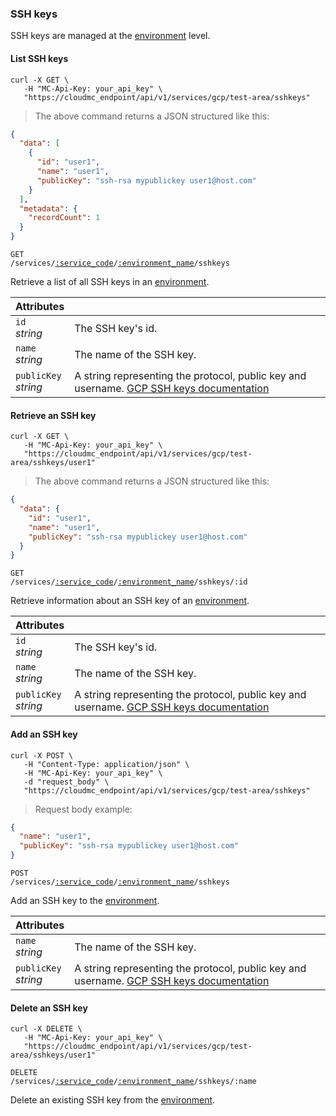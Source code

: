 ### SSH keys

SSH keys are managed at the [environment](#administration-environments) level.

<!-------------------- LIST SSH KEYS -------------------->

#### List SSH keys

```shell
curl -X GET \
   -H "MC-Api-Key: your_api_key" \
   "https://cloudmc_endpoint/api/v1/services/gcp/test-area/sshkeys"
```
> The above command returns a JSON structured like this:

```json
{
  "data": [
    {
      "id": "user1",
      "name": "user1",
      "publicKey": "ssh-rsa mypublickey user1@host.com"
    }
  ],
  "metadata": {
    "recordCount": 1
  }
}
```

<code>GET /services/<a href="#administration-service-connections">:service_code</a>/<a href="#administration-environments">:environment_name</a>/sshkeys</code>

Retrieve a list of all SSH keys in an [environment](#administration-environments).

Attributes | &nbsp;
---------- | -----
`id`<br/>*string* | The SSH key's id.
`name`<br/>*string* | The name of the SSH key.
`publicKey`<br/>*string* | A string representing the protocol, public key and username. [GCP SSH keys documentation](https://cloud.google.com/compute/docs/instances/adding-removing-ssh-keys#sshkeyformat)

<!-------------------- RETRIEVE AN SSH KEY -------------------->

#### Retrieve an SSH key

```shell
curl -X GET \
   -H "MC-Api-Key: your_api_key" \
   "https://cloudmc_endpoint/api/v1/services/gcp/test-area/sshkeys/user1"
```
> The above command returns a JSON structured like this:

```json
{
  "data": {
    "id": "user1",
    "name": "user1",
    "publicKey": "ssh-rsa mypublickey user1@host.com"
  }
}
```

<code>GET /services/<a href="#administration-service-connections">:service_code</a>/<a href="#administration-environments">:environment_name</a>/sshkeys/:id</code>

Retrieve information about an SSH key of an [environment](#administration-environments).

Attributes | &nbsp;
---------- | -----
`id`<br/>*string* | The SSH key's id.
`name`<br/>*string* | The name of the SSH key.
`publicKey`<br/>*string* | A string representing the protocol, public key and username. [GCP SSH keys documentation](https://cloud.google.com/compute/docs/instances/adding-removing-ssh-keys#sshkeyformat)

<!-------------------- ADD AN SSH KEY -------------------->

#### Add an SSH key
```shell
curl -X POST \
   -H "Content-Type: application/json" \
   -H "MC-Api-Key: your_api_key" \
   -d "request_body" \
   "https://cloudmc_endpoint/api/v1/services/gcp/test-area/sshkeys"
```
> Request body example:

```json
{
  "name": "user1",
  "publicKey": "ssh-rsa mypublickey user1@host.com"
}
```

<code>POST /services/<a href="#administration-service-connections">:service_code</a>/<a href="#administration-environments">:environment_name</a>/sshkeys</code>

Add an SSH key to the [environment](#administration-environments).

Attributes | &nbsp;
---------- | -----
`name`<br/>*string* | The name of the SSH key.
`publicKey`<br/>*string* | A string representing the protocol, public key and username. [GCP SSH keys documentation](https://cloud.google.com/compute/docs/instances/adding-removing-ssh-keys#sshkeyformat)

<!-------------------- DELETE AN SSH KEY -------------------->

#### Delete an SSH key

```shell
curl -X DELETE \
   -H "MC-Api-Key: your_api_key" \
   "https://cloudmc_endpoint/api/v1/services/gcp/test-area/sshkeys/user1"
```

<code>DELETE /services/<a href="#administration-service-connections">:service_code</a>/<a href="#administration-environments">:environment_name</a>/sshkeys/:name</code>

Delete an existing SSH key from the [environment](#administration-environments).